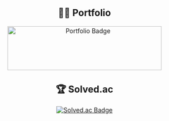 <h2 align="center">👨‍💻 Portfolio</h2>

<div align="center">
  <a href="https://jinyong3512.notion.site">
    <img src="https://img.shields.io/static/v1?label=Portfolio&message=Notion&color=green&style=for-the-badge&logo=notion&logoColor=white" alt="Portfolio Badge"
    width="350" height="100"
    />
  </a>
</div>

<h2 align="center">🏆 Solved.ac</h2>

<div align="center">
  <a href="https://solved.ac/wlsdyd4">
    <img src="http://mazassumnida.wtf/api/v2/generate_badge?boj=wlsdyd4" alt="Solved.ac Badge"/>
  </a>
</div>
